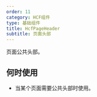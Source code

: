 ```yaml
---
order: 11
category: HCF组件
type: 基础组件
title: HcfPageHeader
subtitle: 页面头部
---
```


页面公共头部。

## 何时使用

- 当某个页面需要公共头部时使用。
